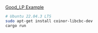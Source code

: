 [Good_LP Example](https://github.com/rust-or/good_lp)

```sh
# Ubuntu 22.04.3 LTS
sudo apt-get install coinor-libcbc-dev
cargo run
```